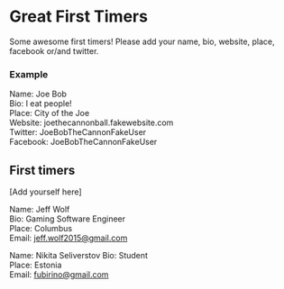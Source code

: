 # Great First Timers

Some awesome first timers! Please add your name, bio, website, place, facebook or/and twitter.

### Example

Name: Joe Bob  
Bio: I eat people!  
Place: City of the Joe  
Website: joethecannonball.fakewebsite.com  
Twitter: JoeBobTheCannonFakeUser  
Facebook: JoeBobTheCannonFakeUser  

## First timers

[Add yourself here]

Name: Jeff Wolf  
Bio: Gaming Software Engineer  
Place: Columbus  
Email: jeff.wolf2015@gmail.com  

Name: Nikita Seliverstov
Bio: Student  
Place: Estonia  
Email: fubirino@gmail.com  
